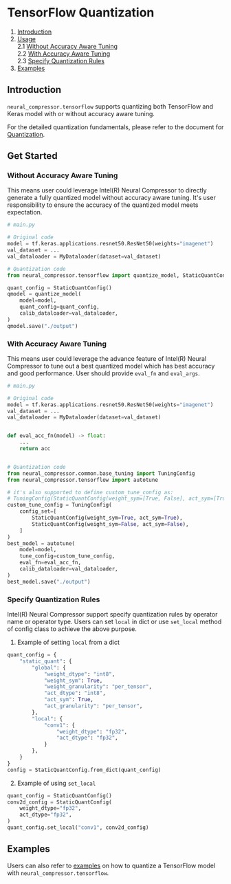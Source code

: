 
TensorFlow Quantization
===============

1. [Introduction](#introduction)
2. [Usage](#usage)  
   2.1 [Without Accuracy Aware Tuning](#without-accuracy-aware-tuning)   
   2.2 [With Accuracy Aware Tuning](#with-accuracy-aware-tuning)   
   2.3 [Specify Quantization Rules](#specify-quantization-rules) 
3. [Examples](#examples) 

## Introduction

`neural_compressor.tensorflow` supports quantizing both TensorFlow and Keras model with or without accuracy aware tuning.

For the detailed quantization fundamentals, please refer to the document for [Quantization](quantization.md).


## Get Started


### Without Accuracy Aware Tuning


This means user could leverage Intel(R) Neural Compressor to directly generate a fully quantized model without accuracy aware tuning. It's user responsibility to ensure the accuracy of the quantized model meets expectation.

``` python
# main.py

# Original code
model = tf.keras.applications.resnet50.ResNet50(weights="imagenet")
val_dataset = ...
val_dataloader = MyDataloader(dataset=val_dataset)

# Quantization code
from neural_compressor.tensorflow import quantize_model, StaticQuantConfig

quant_config = StaticQuantConfig()
qmodel = quantize_model(
    model=model,
    quant_config=quant_config,
    calib_dataloader=val_dataloader,
)
qmodel.save("./output")
```

### With Accuracy Aware Tuning

This means user could leverage the advance feature of Intel(R) Neural Compressor to tune out a best quantized model which has best accuracy and good performance. User should provide `eval_fn` and `eval_args`.

``` python
# main.py

# Original code
model = tf.keras.applications.resnet50.ResNet50(weights="imagenet")
val_dataset = ...
val_dataloader = MyDataloader(dataset=val_dataset)


def eval_acc_fn(model) -> float:
    ...
    return acc


# Quantization code
from neural_compressor.common.base_tuning import TuningConfig
from neural_compressor.tensorflow import autotune

# it's also supported to define custom_tune_config as:
# TuningConfig(StaticQuantConfig(weight_sym=[True, False], act_sym=[True, False]))
custom_tune_config = TuningConfig(
    config_set=[
        StaticQuantConfig(weight_sym=True, act_sym=True),
        StaticQuantConfig(weight_sym=False, act_sym=False),
    ]
)
best_model = autotune(
    model=model,
    tune_config=custom_tune_config,
    eval_fn=eval_acc_fn,
    calib_dataloader=val_dataloader,
)
best_model.save("./output")
```

### Specify Quantization Rules
Intel(R) Neural Compressor support specify quantization rules by operator name or operator type. Users can set `local` in dict or use `set_local` method of config class to achieve the above purpose.

1. Example of setting `local` from a dict
```python
quant_config = {
    "static_quant": {
        "global": {
            "weight_dtype": "int8",
            "weight_sym": True,
            "weight_granularity": "per_tensor",
            "act_dtype": "int8",
            "act_sym": True,
            "act_granularity": "per_tensor",
        },
        "local": {
            "conv1": {
                "weight_dtype": "fp32",
                "act_dtype": "fp32",
            }
        },
    }
}
config = StaticQuantConfig.from_dict(quant_config)
```
2. Example of using `set_local`
```python
quant_config = StaticQuantConfig()
conv2d_config = StaticQuantConfig(
    weight_dtype="fp32",
    act_dtype="fp32",
)
quant_config.set_local("conv1", conv2d_config)
```

## Examples

Users can also refer to [examples](https://github.com/intel/neural-compressor/blob/master/examples/3.x_api/tensorflow) on how to quantize a TensorFlow model with `neural_compressor.tensorflow`.
